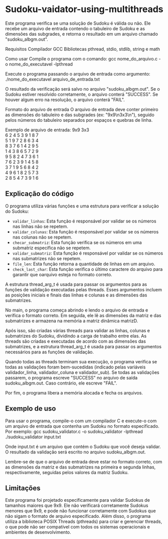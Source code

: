 # Sudoku-vaidator-using-multithreads
Este programa verifica se uma solução de Sudoku é válida ou não. Ele recebe um arquivo de entrada contendo o tabuleiro de Sudoku e as dimensões das subgrades, e retorna o resultado em um arquivo chamado "sudoku_albgm.out".

Requisitos
Compilador GCC
Bibliotecas pthread, stdio, stdlib, string e math

Como usar
Compile o programa com o comando:
gcc nome_do_arquivo.c -o nome_do_executavel -lpthread

Execute o programa passando o arquivo de entrada como argumento:
./nome_do_executavel arquivo_de_entrada.txt

O resultado da verificação será salvo no arquivo "sudoku_albgm.out". Se o Sudoku estiver resolvido corretamente, o arquivo conterá "SUCCESS". Se houver algum erro na resolução, o arquivo conterá "FAIL".

Formato do arquivo de entrada
O arquivo de entrada deve conter primeiro as dimensões do tabuleiro e das subgrades (ex: "9x9\n3x3\n"), seguido pelos números do tabuleiro separados por espaços e quebras de linha.

Exemplo de arquivo de entrada:
9x9
3x3<br>
6 2 4 5 3 9 1 8 7<br>
5 1 9 7 2 8 6 3 4<br>
8 3 7 6 1 4 2 9 5<br>
1 4 3 8 6 5 7 2 9<br>
9 5 8 2 4 7 3 6 1<br>
7 6 2 3 9 1 4 5 8<br>
3 7 1 9 5 6 8 4 2<br>
4 9 6 1 8 2 5 7 3<br>
2 8 5 4 7 3 9 1 6<br>


## Explicação do código

O programa utiliza várias funções e uma estrutura para verificar a solução do Sudoku:

- `validar_linhas`: Esta função é responsável por validar se os números nas linhas não se repetem.
- `validar_colunas`: Esta função é responsável por validar se os números nas colunas não se repetem.
- `checar_submatriz`: Esta função verifica se os números em uma submatriz específica não se repetem.
- `validar_submatriz`: Esta função é responsável por validar se os números nas submatrizes não se repetem.
- `file_len`: Esta função retorna a quantidade de linhas em um arquivo.
- `check_last_char`: Esta função verifica o último caractere do arquivo para garantir que oarquivo esteja no formato correto.

A estrutura thread_arg_t é usada para passar os argumentos para as funções de validação executadas pelas threads. Esses argumentos incluem as posições iniciais e finais das linhas e colunas e as dimensões das submatrizes.

No main, o programa começa abrindo e lendo o arquivo de entrada e verifica o formato correto. Em seguida, ele lê as dimensões da matriz e das submatrizes e armazena na memória a matriz dinâmica matrizD.

Após isso, são criadas várias threads para validar as linhas, colunas e submatrizes do Sudoku, dividindo a carga de trabalho entre elas. As threads são criadas e executadas de acordo com as dimensões das submatrizes, e a estrutura thread_arg_t é usada para passar os argumentos necessários para as funções de validação.

Quando todas as threads terminam sua execução, o programa verifica se todas as validações foram bem-sucedidas (indicado pelas variáveis validador_linha, validador_coluna e validador_sub). Se todas as validações passarem, o programa escreve "SUCCESS" no arquivo de saída sudoku_albgm.out. Caso contrário, ele escreve "FAIL".

Por fim, o programa libera a memória alocada e fecha os arquivos. 
##  Exemplo de uso
Para usar o programa, compile-o com um compilador C e execute-o com um arquivo de entrada que contenha um Sudoku no formato especificado. Por exemplo:
gcc sudoku_validator.c -o sudoku_validator -lpthread
./sudoku_validator input.txt

Onde input.txt é um arquivo que contém o Sudoku que você deseja validar. O resultado da validação será escrito no arquivo sudoku_albgm.out.

Lembre-se de que o arquivo de entrada deve estar no formato correto, com as dimensões da matriz e das submatrizes na primeira e segunda linhas, respectivamente, seguidas pelos valores da matriz Sudoku.

## Limitações
Este programa foi projetado especificamente para validar Sudokus de tamanhos maiores que 9x9. Ele não verificará corretamente Sudokus menores que 9x9, e pode não funcionar corretamente com Sudokus que não sigam o formato de arquivo especificado. Além disso, o programa utiliza a biblioteca POSIX Threads (pthreads) para criar e gerenciar threads, o que pode não ser compatível com todos os sistemas operacionais e ambientes de desenvolvimento.
